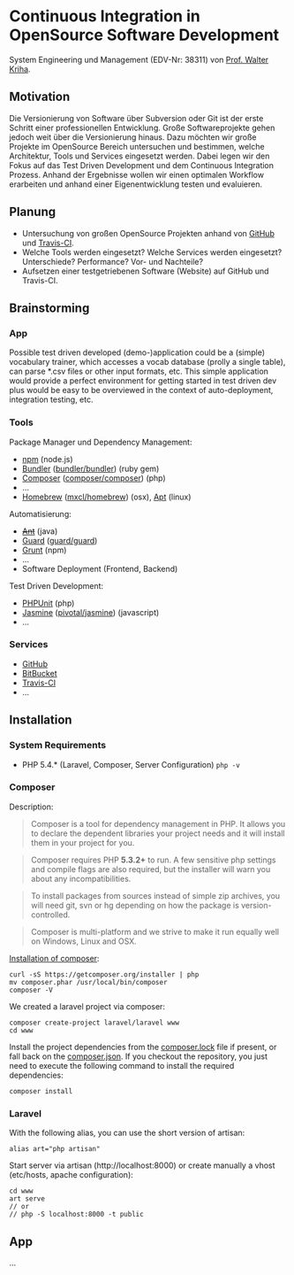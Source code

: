 # Continuous Integration in OpenSource Software Development

System Engineering und Management (EDV-Nr: 38311) von [Prof. Walter Kriha](http://kriha.de/).

## Motivation

Die Versionierung von Software über Subversion oder Git ist der erste Schritt einer professionellen Entwicklung. Große Softwareprojekte gehen jedoch weit über die Versionierung hinaus. Dazu möchten wir große Projekte im OpenSource Bereich untersuchen und bestimmen, welche Architektur, Tools und Services eingesetzt werden. Dabei legen wir den Fokus auf das Test Driven Development und dem Continuous Integration Prozess. Anhand der Ergebnisse wollen wir einen optimalen Workflow erarbeiten und anhand einer Eigenentwicklung testen und evaluieren.


## Planung

* Untersuchung von großen OpenSource Projekten anhand von [GitHub](http://github.com/) und [Travis-CI](https://travis-ci.org/).
* Welche Tools werden eingesetzt? Welche Services werden eingesetzt? Unterschiede? Performance? Vor- und Nachteile?
* Aufsetzen einer testgetriebenen Software (Website) auf GitHub und Travis-CI.

## Brainstorming

### App

Possible test driven developed (demo-)application could be a (simple) vocabulary trainer, which accesses a vocab database (prolly a single table), can parse *.csv files or other input formats, etc. This simple application would provide a perfect environment for getting started in test driven dev plus would be easy to be overviewed in the context of auto-deployment, integration testing, etc. 

### Tools

Package Manager und Dependency Management:

* [npm](http://nodejs.org/) (node.js)
* [Bundler](http://bundler.io/) ([bundler/bundler](https://github.com/bundler/bundler)) (ruby gem)
* [Composer](http://getcomposer.org/) ([composer/composer](https://github.com/composer/composer)) (php)
* …
* [Homebrew](http://brew.sh/) ([mxcl/homebrew](https://github.com/mxcl/homebrew)) (osx), [Apt](https://wiki.debian.org/Apt) (linux)

Automatisierung:

* ~~[Ant](http://ant.apache.org/)~~ (java)
* [Guard](http://guardgem.org/) ([guard/guard](https://github.com/guard/guard))
* [Grunt](http://gruntjs.com/) (npm)
* …
* Software Deployment (Frontend, Backend)

Test Driven Development:

* [PHPUnit](https://github.com/sebastianbergmann/phpunit/) (php)
* [Jasmine](http://pivotal.github.io/jasmine/) ([pivotal/jasmine](https://github.com/pivotal/jasmine)) (javascript)
* …


### Services

* [GitHub](http://github.com/)
* [BitBucket](https://bitbucket.org/)
* [Travis-CI](https://travis-ci.org/)
* …


## Installation

### System Requirements

* PHP 5.4.* (Laravel, Composer, Server Configuration) ```php -v```

### Composer

Description:

> Composer is a tool for dependency management in PHP. It allows you to declare the dependent libraries your project needs and it will install them in your project for you.

>  Composer requires PHP **5.3.2+** to run. A few sensitive php settings and compile flags are also required, but the installer will warn you about any incompatibilities.

> To install packages from sources instead of simple zip archives, you will need git, svn or hg depending on how the package is version-controlled.

> Composer is multi-platform and we strive to make it run equally well on Windows, Linux and OSX.

[Installation of composer](http://getcomposer.org/doc/00-intro.md#globally):

```
curl -sS https://getcomposer.org/installer | php
mv composer.phar /usr/local/bin/composer
composer -V
```
We created a laravel project via composer:

```
composer create-project laravel/laravel www
cd www
```

Install the project dependencies from the [composer.lock](https://github.com/csm-sem/workflow/blob/master/www/.gitignore) file if present, or fall back on the [composer.json](https://github.com/csm-sem/workflow/blob/master/www/composer.json). If you checkout the repository, you just need to execute the following command to install the required dependencies:

```
composer install
```

### Laravel

With the following alias, you can use the short version of artisan:

```
alias art="php artisan"
```

Start server via artisan (http://localhost:8000) or create manually a vhost (etc/hosts, apache configuration):

```
cd www
art serve
// or
// php -S localhost:8000 -t public
```

## App

...

